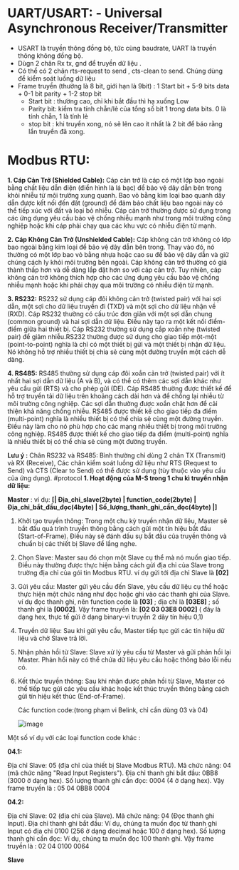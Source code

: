 # UART/USART:  - Universal Asynchronous Receiver/Transmitter

  - USART là truyền thông đồng bộ, tức cùng baudrate, UART là truyền thông không đồng bộ.
  - Dùgn 2 chân Rx tx, gnd để truyền dữ liệu .
  - Có thể có 2 chân rts-request to send , cts-clean to send. Chúng dùng để kiểm soát luồng dữ liệu
  - Frame truyền (thường là 8 bit, giới hạn là 9bit) : 1 Start bit + 5-9 bits data + 0-1 bit parity + 1-2 stop bit
    + Start bit : thường cao, chỉ khi bắt đầu thì hạ xuống Low
    + Parity bit: kiểm tra tính chẵn/lẻ của tổng số bit 1 trong data bits. 0 là tính chẵn, 1 là tính lẻ
    + stop bit : khi truyền xong, nó sẽ lên cao ít nhất là 2 bit để báo rằng lần truyền đã xong.

# Modbus RTU:

**1. Cáp Cản Trở (Shielded Cable):**
Cáp cản trở là cáp có một lớp bao ngoài bằng chất liệu dẫn điện (điển hình là lá bạc) để bảo vệ dây dẫn bên trong khỏi nhiễu từ môi trường xung quanh.
Bao vỏ bằng kim loại bao quanh dây dẫn được kết nối đến đất (ground) để đảm bảo chất liệu bao ngoài này có thể tiếp xúc với đất và loại bỏ nhiễu.
Cáp cản trở thường được sử dụng trong các ứng dụng yêu cầu bảo vệ chống nhiễu mạnh như trong môi trường công nghiệp hoặc khi cáp phải chạy qua các khu vực có nhiễu điện từ mạnh.

**2. Cáp Không Cản Trở (Unshielded Cable):**
Cáp không cản trở không có lớp bao ngoài bằng kim loại để bảo vệ dây dẫn bên trong. Thay vào đó, nó thường có một lớp bao vỏ bằng nhựa hoặc cao su để bảo vệ dây dẫn và giữ chúng cách ly khỏi môi trường bên ngoài.
Cáp không cản trở thường có giá thành thấp hơn và dễ dàng lắp đặt hơn so với cáp cản trở.
Tuy nhiên, cáp không cản trở không thích hợp cho các ứng dụng yêu cầu bảo vệ chống nhiễu mạnh hoặc khi phải chạy qua môi trường có nhiễu điện từ mạnh.

**3. RS232:**
RS232 sử dụng cáp đôi không cản trở (twisted pair) với hai sợi dẫn, một sợi cho dữ liệu truyền đi (TXD) và một sợi cho dữ liệu nhận về (RXD).
Cáp RS232 thường có cấu trúc đơn giản với một sợi dẫn chung (common ground) và hai sợi dẫn dữ liệu. Điều này tạo ra một kết nối điểm-điểm giữa hai thiết bị.
Cáp RS232 thường sử dụng cắp xoắn nhẹ (twisted pair) để giảm nhiễu.RS232 thường được sử dụng cho giao tiếp một-một (point-to-point) nghĩa là chỉ có một thiết bị gửi và một thiết bị nhận dữ liệu. Nó không hỗ trợ nhiều thiết bị chia sẻ cùng một đường truyền một cách dễ dàng.

**4. RS485:**
RS485 thường sử dụng cáp đôi xoắn cản trở (twisted pair) với ít nhất hai sợi dẫn dữ liệu (A và B), và có thể có thêm các sợi dẫn khác như yêu cầu gửi (RTS) và cho phép gửi (DE).
Cáp RS485 thường được thiết kế để hỗ trợ truyền tải dữ liệu trên khoảng cách dài hơn và để chống lại nhiễu từ môi trường công nghiệp. Các sợi dẫn thường được xoắn chặt hơn để cải thiện khả năng chống nhiễu. RS485 được thiết kế cho giao tiếp đa điểm (multi-point) nghĩa là nhiều thiết bị có thể chia sẻ cùng một đường truyền. Điều này làm cho nó phù hợp cho các mạng nhiều thiết bị trong môi trường công nghiệp. RS485 được thiết kế cho giao tiếp đa điểm (multi-point) nghĩa là nhiều thiết bị có thể chia sẻ cùng một đường truyền.

**Lưu ý :** Chân RS232 và RS485: Bình thường chỉ dùng 2 chân TX (Transmit) và RX (Receive), Các chân kiểm soát luồng dữ liệu như RTS (Request to Send) và CTS (Clear to Send) có thể được sử dụng (tùy thuộc vào yêu cầu của ứng dụng).
#protocol
**1. Hoạt động của M-S trong 1 chu kì truyền nhận dữ liệu:**

**Master** : ví dụ:   **[| Địa_chỉ_slave(2byte) | function_code(2byte) | Địa_chỉ_bắt_đầu_đọc(4byte) | Số_lượng_thanh_ghi_cần_đọc(4byte) |]**

  1. Khởi tạo truyền thông: Trong một chu kỳ truyền nhận dữ liệu, Master sẽ bắt đầu quá trình truyền thông bằng cách gửi một tín hiệu bắt đầu (Start-of-Frame). Điều này sẽ đánh dấu sự bắt đầu của truyền thông và chuẩn bị các thiết bị Slave để lắng nghe.

  2. Chọn Slave: Master sau đó chọn một Slave cụ thể mà nó muốn giao tiếp. Điều này thường được thực hiện bằng cách gửi địa chỉ của Slave trong trường địa chỉ của gói tin Modbus RTU. ví dụ gửi tới địa chỉ Slave là **[02]**

  3. Gửi yêu cầu: Master gửi yêu cầu đến Slave, yêu cầu dữ liệu cụ thể hoặc thực hiện một chức năng như đọc hoặc ghi vào các thanh ghi của Slave. ví dụ đọc thanh ghi, nên function code là **[03]** ; địa chỉ là **[03E8]** ; số thanh ghi là **[0002]**. Vậy frame truyền là: **[02 03 03E8 0002]** ( đây là dạng hex, thực tế gửi ở dạng binary-vì truyền 2 dây tín hiệu 0,1)

  4. Truyền dữ liệu: Sau khi gửi yêu cầu, Master tiếp tục gửi các tín hiệu dữ liệu và chờ Slave trả lời. 

  5. Nhận phản hồi từ Slave: Slave xử lý yêu cầu từ Master và gửi phản hồi lại Master. Phản hồi này có thể chứa dữ liệu yêu cầu hoặc thông báo lỗi nếu có.

  6. Kết thúc truyền thông: Sau khi nhận được phản hồi từ Slave, Master có thể tiếp tục gửi các yêu cầu khác hoặc kết thúc truyền thông bằng cách gửi tín hiệu kết thúc (End-of-Frame).

     Các function code:(trong phạm vi Belink, chỉ cần dùng 03 và 04)
     
     ![image](https://github.com/LeslieEngr/protocol/assets/128287548/fdc7d52e-ec3d-4751-98ca-8fd24475e83e)

Một số ví dụ với các loại function code khác : 

**04.1:**

Địa chỉ Slave: 05 (địa chỉ của thiết bị Slave Modbus RTU).
Mã chức năng: 04 (mã chức năng "Read Input Registers").
Địa chỉ thanh ghi bắt đầu: 0BB8 (3000 ở dạng hex).
Số lượng thanh ghi cần đọc: 0004 (4 ở dạng hex). Vậy frame truyền là : 05 04 0BB8 0004

**04.2:**

Địa chỉ Slave: 02 (địa chỉ của Slave).
Mã chức năng: 04 (Đọc thanh ghi Input).
Địa chỉ thanh ghi bắt đầu: Ví dụ, chúng ta muốn đọc từ thanh ghi Input có địa chỉ 0100 (256 ở dạng decimal hoặc 100 ở dạng hex).
Số lượng thanh ghi cần đọc: Ví dụ, chúng ta muốn đọc 100 thanh ghi. Vậy frame truyền là : 02 04 0100 0064

**Slave**

  
